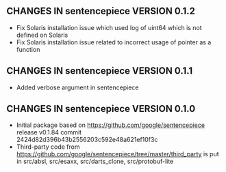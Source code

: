 ## CHANGES IN sentencepiece VERSION 0.1.2

- Fix Solaris installation issue which used log of uint64 which is not defined on Solaris
- Fix Solaris installation issue related to incorrect usage of pointer as a function 

## CHANGES IN sentencepiece VERSION 0.1.1

- Added verbose argument in sentencepiece

## CHANGES IN sentencepiece VERSION 0.1.0

- Initial package based on https://github.com/google/sentencepiece release v0.1.84 commit  2424d82d396b43b2556203c592e48a621ef10f3c
- Third-party code from https://github.com/google/sentencepiece/tree/master/third_party is put in src/absl, src/esaxx, src/darts_clone, src/protobuf-lite
